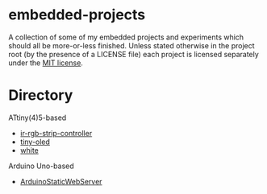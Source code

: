 # embedded-projects
A collection of some of my embedded projects and experiments which should all be more-or-less finished. Unless stated otherwise in the project root (by the presence of a LICENSE file) each project is licensed separately under the [MIT license](LICENSE).

# Directory
ATtiny(4)5-based
- [ir-rgb-strip-controller](ir-rgb-strip-controller)
- [tiny-oled](tiny-oled)
- [white](white)

Arduino Uno-based
- [ArduinoStaticWebServer](ArduinoStaticWebServer)
